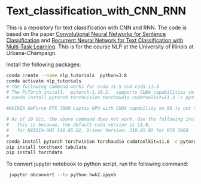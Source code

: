 # Text_classification_with_CNN_RNN

This is a repository for text classification with CNN and RNN. The code is based on the paper [Convolutional Neural Networks for Sentence Classification](https://arxiv.org/abs/1408.5882) and [Recurrent Neural Network for Text Classification with Multi-Task Learning](https://arxiv.org/abs/1605.05101).
This is for the course NLP at the University of Illinois at Urbana-Champaign.

Install the following packages:
```zsh
conda create --name nlp_tutorials  python=3.8
conda activate nlp_tutorials
# the following command works for cuda 11.5 and cuda 11.3
# The PyTorch install,  pytorch-1.10.2,  supports CUDA capabilities sm_37 sm_50 sm_60 sm_70.
# conda install pytorch torchvision torchaudio cudatoolkit=11.3 -c pytorch

#NVIDIA GeForce RTX 3060 Laptop GPU with CUDA capability sm_86 is not compatible with the current PyTorch installation.

# As of 10 Oct, the above command does not work. Use the following instead.
#   this is because, the default cuda version is 11.6,  
#   for NVIDIA-SMI 510.85.02, Driver Version: 510.85.02 for RTX 3060
# 
conda install pytorch torchvision torchaudio cudatoolkit=11.6 -c pytorch -c conda-forge
pip install torchtext tabulate
pip install torchdata
```

To convert jupyter notebook to python script, run the following command:
```zsh
 jupyter nbconvert --to python hwk2.ipynb 
```

